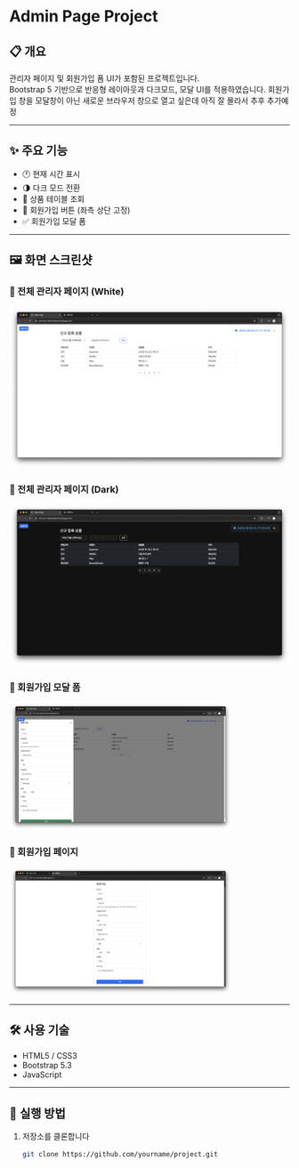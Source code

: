 # Admin Page Project

## 📋 개요

관리자 페이지 및 회원가입 폼 UI가 포함된 프로젝트입니다.  
Bootstrap 5 기반으로 반응형 레이아웃과 다크모드, 모달 UI를 적용하였습니다.
회원가입 창을 모달창이 아닌 새로운 브라우저 창으로 열고 싶은데 아직 잘 몰라서 추후 추가예정

---

## ✨ 주요 기능

- 🕐 현재 시간 표시
- 🌗 다크 모드 전환
- 🧾 상품 테이블 조회
- 📝 회원가입 버튼 (좌측 상단 고정)
- ✅ 회원가입 모달 폼

---

## 🖼️ 화면 스크린샷

### 🔹 전체 관리자 페이지 (White)  
<img src="screenshot/admin page(white).png" alt="Admin Page Screenshot" width="600" />

### 🔹 전체 관리자 페이지 (Dark)
<img src="screenshot/admin page(dark).png" alt="Admin Page Screenshot" width="600" />

### 🔹 회원가입 모달 폼  
<img src="screenshot/admin modal.png" alt="Signup Modal Screenshot" width="400" />

### 🔹 회원가입 페이지  
<img src="screenshot/회원가입 폼.png" alt="Signup Modal Screenshot" width="400" />

---

## 🛠️ 사용 기술

- HTML5 / CSS3
- Bootstrap 5.3
- JavaScript

---

## 🧪 실행 방법

1. 저장소를 클론합니다  
   ```bash
   git clone https://github.com/yourname/project.git

